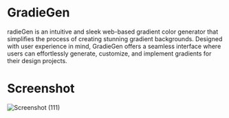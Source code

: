 # GradieGen
radieGen is an intuitive and sleek web-based gradient color generator that simplifies the process of creating stunning gradient backgrounds. Designed with user experience in mind, GradieGen offers a seamless interface where users can effortlessly generate, customize, and implement gradients for their design projects.
# Screenshot
![Screenshot (111)](https://github.com/BishwanathKumarPanda/GradieGen/assets/138992024/5844a9b1-882b-48ae-8efb-828237952fbd)


